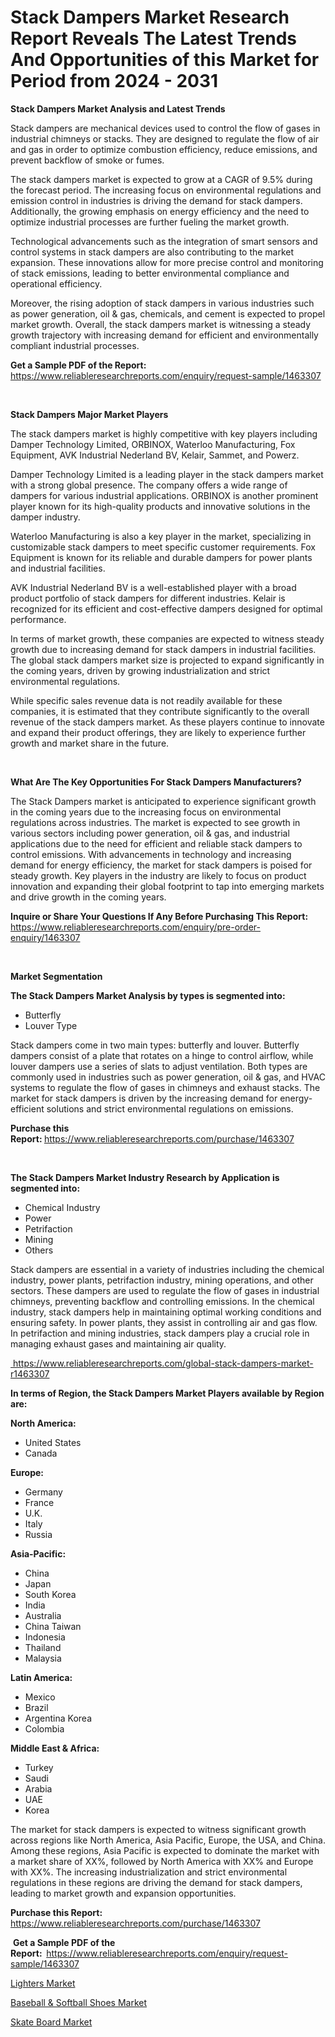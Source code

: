 <p><h1>Stack Dampers Market Research Report Reveals The Latest Trends And Opportunities of this Market for Period from 2024 - 2031</h1></p><p><strong>Stack Dampers Market Analysis and Latest Trends</strong></p>
<p><p>Stack dampers are mechanical devices used to control the flow of gases in industrial chimneys or stacks. They are designed to regulate the flow of air and gas in order to optimize combustion efficiency, reduce emissions, and prevent backflow of smoke or fumes.</p><p>The stack dampers market is expected to grow at a CAGR of 9.5% during the forecast period. The increasing focus on environmental regulations and emission control in industries is driving the demand for stack dampers. Additionally, the growing emphasis on energy efficiency and the need to optimize industrial processes are further fueling the market growth.</p><p>Technological advancements such as the integration of smart sensors and control systems in stack dampers are also contributing to the market expansion. These innovations allow for more precise control and monitoring of stack emissions, leading to better environmental compliance and operational efficiency.</p><p>Moreover, the rising adoption of stack dampers in various industries such as power generation, oil & gas, chemicals, and cement is expected to propel market growth. Overall, the stack dampers market is witnessing a steady growth trajectory with increasing demand for efficient and environmentally compliant industrial processes.</p></p>
<p><strong>Get a Sample PDF of the Report:&nbsp;</strong> <a href="https://www.reliableresearchreports.com/enquiry/request-sample/1463307">https://www.reliableresearchreports.com/enquiry/request-sample/1463307</a></p>
<p>&nbsp;</p>
<p><strong>Stack Dampers Major Market Players</strong></p>
<p><p>The stack dampers market is highly competitive with key players including Damper Technology Limited, ORBINOX, Waterloo Manufacturing, Fox Equipment, AVK Industrial Nederland BV, Kelair, Sammet, and Powerz. </p><p>Damper Technology Limited is a leading player in the stack dampers market with a strong global presence. The company offers a wide range of dampers for various industrial applications. ORBINOX is another prominent player known for its high-quality products and innovative solutions in the damper industry.</p><p>Waterloo Manufacturing is also a key player in the market, specializing in customizable stack dampers to meet specific customer requirements. Fox Equipment is known for its reliable and durable dampers for power plants and industrial facilities.</p><p>AVK Industrial Nederland BV is a well-established player with a broad product portfolio of stack dampers for different industries. Kelair is recognized for its efficient and cost-effective dampers designed for optimal performance.</p><p>In terms of market growth, these companies are expected to witness steady growth due to increasing demand for stack dampers in industrial facilities. The global stack dampers market size is projected to expand significantly in the coming years, driven by growing industrialization and strict environmental regulations.</p><p>While specific sales revenue data is not readily available for these companies, it is estimated that they contribute significantly to the overall revenue of the stack dampers market. As these players continue to innovate and expand their product offerings, they are likely to experience further growth and market share in the future.</p></p>
<p>&nbsp;</p>
<p><strong>What Are The Key Opportunities For Stack Dampers Manufacturers?</strong></p>
<p><p>The Stack Dampers market is anticipated to experience significant growth in the coming years due to the increasing focus on environmental regulations across industries. The market is expected to see growth in various sectors including power generation, oil & gas, and industrial applications due to the need for efficient and reliable stack dampers to control emissions. With advancements in technology and increasing demand for energy efficiency, the market for stack dampers is poised for steady growth. Key players in the industry are likely to focus on product innovation and expanding their global footprint to tap into emerging markets and drive growth in the coming years.</p></p>
<p><strong>Inquire or Share Your Questions If Any Before Purchasing This Report:</strong> <a href="https://www.reliableresearchreports.com/enquiry/pre-order-enquiry/1463307">https://www.reliableresearchreports.com/enquiry/pre-order-enquiry/1463307</a></p>
<p>&nbsp;</p>
<p><strong>Market Segmentation</strong></p>
<p><strong>The Stack Dampers Market Analysis by types is segmented into:</strong></p>
<p><ul><li>Butterfly</li><li>Louver Type</li></ul></p>
<p><p>Stack dampers come in two main types: butterfly and louver. Butterfly dampers consist of a plate that rotates on a hinge to control airflow, while louver dampers use a series of slats to adjust ventilation. Both types are commonly used in industries such as power generation, oil & gas, and HVAC systems to regulate the flow of gases in chimneys and exhaust stacks. The market for stack dampers is driven by the increasing demand for energy-efficient solutions and strict environmental regulations on emissions.</p></p>
<p><strong>Purchase this Report:&nbsp;</strong><a href="https://www.reliableresearchreports.com/purchase/1463307">https://www.reliableresearchreports.com/purchase/1463307</a></p>
<p>&nbsp;</p>
<p><strong>The Stack Dampers Market Industry Research by Application is segmented into:</strong></p>
<p><ul><li>Chemical Industry</li><li>Power</li><li>Petrifaction</li><li>Mining</li><li>Others</li></ul></p>
<p><p>Stack dampers are essential in a variety of industries including the chemical industry, power plants, petrifaction industry, mining operations, and other sectors. These dampers are used to regulate the flow of gases in industrial chimneys, preventing backflow and controlling emissions. In the chemical industry, stack dampers help in maintaining optimal working conditions and ensuring safety. In power plants, they assist in controlling air and gas flow. In petrifaction and mining industries, stack dampers play a crucial role in managing exhaust gases and maintaining air quality.</p></p>
<p><a href="https://www.reliableresearchreports.com/global-stack-dampers-market-r1463307">&nbsp;https://www.reliableresearchreports.com/global-stack-dampers-market-r1463307</a></p>
<p><strong>In terms of Region, the Stack Dampers Market Players available by Region are:</strong></p>
<p>
    <p> <strong> North America: </strong>
        <ul>
            <li>United States</li>
            <li>Canada</li>
        </ul>
        </p> 
    <p> <strong> Europe: </strong>
        <ul>
            <li>Germany</li>
            <li>France</li>
            <li>U.K.</li>
            <li>Italy</li>
            <li>Russia</li>
        </ul>
        </p> 
    <p> <strong> Asia-Pacific: </strong>
        <ul>
            <li>China</li>
            <li>Japan</li>
            <li>South Korea</li>
            <li>India</li>
            <li>Australia</li>
            <li>China Taiwan</li>
            <li>Indonesia</li>
            <li>Thailand</li>
            <li>Malaysia</li>
        </ul>
        </p> 
    <p> <strong> Latin America: </strong>
        <ul>
            <li>Mexico</li>
            <li>Brazil</li>
            <li>Argentina Korea</li>
            <li>Colombia</li>
        </ul>
        </p> 
    <p> <strong> Middle East & Africa: </strong>
        <ul>
            <li>Turkey</li>
            <li>Saudi</li>
            <li>Arabia</li>
            <li>UAE</li>
            <li>Korea</li>
        </ul>
    </p>
    </p>
<p><p>The market for stack dampers is expected to witness significant growth across regions like North America, Asia Pacific, Europe, the USA, and China. Among these regions, Asia Pacific is expected to dominate the market with a market share of XX%, followed by North America with XX% and Europe with XX%. The increasing industrialization and strict environmental regulations in these regions are driving the demand for stack dampers, leading to market growth and expansion opportunities.</p></p>
<p><strong>Purchase this Report: </strong><a href="https://www.reliableresearchreports.com/purchase/1463307">https://www.reliableresearchreports.com/purchase/1463307</a></p>
<p>&nbsp;<strong>Get a Sample PDF of the Report:&nbsp;&nbsp;</strong><a href="https://www.reliableresearchreports.com/enquiry/request-sample/1463307">https://www.reliableresearchreports.com/enquiry/request-sample/1463307</a></p>
<p><strong></strong></p>
<p><p><a href="https://www.linkedin.com/pulse/lighters-market-size-reveals-best-marketing-channels-global-industry-tm6ae?trackingId=CsVF7YWqByPfFcRyp5NNBA%3D%3D">Lighters Market</a></p><p><a href="https://www.linkedin.com/pulse/baseball-amp-softball-shoes-market-size-trends-complete-8ftuf?trackingId=BrlzCaxMeUfU3%2FMYrVnN8Q%3D%3D">Baseball & Softball Shoes Market</a></p><p><a href="https://www.linkedin.com/pulse/skate-board-market-furnishes-information-share-trends-growth-tyyuf?trackingId=kklQYIVQFWDDf%2B%2FrGucynQ%3D%3D">Skate Board Market</a></p></p>